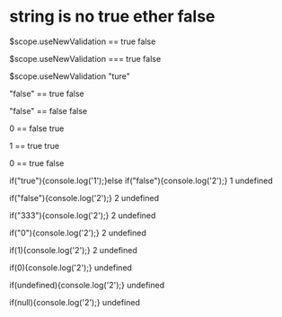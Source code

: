 # string is no true ether  false

$scope.useNewValidation == true
false

$scope.useNewValidation === true
false

$scope.useNewValidation
"ture"

"false" == true
false

"false" == false
false

0 == false
true

1 == true
true

0 == true
false

if("true"){console.log('1');}else if("false"){console.log('2');}
1
undefined

if("false"){console.log('2');}
2
undefined

if("333"){console.log('2');}
2
undefined

if("0"){console.log('2');}
2
undefined

if(1){console.log('2');}
2
undefined

if(0){console.log('2');}
undefined

if(undefined){console.log('2');}
undefined

if(null){console.log('2');}
undefined
